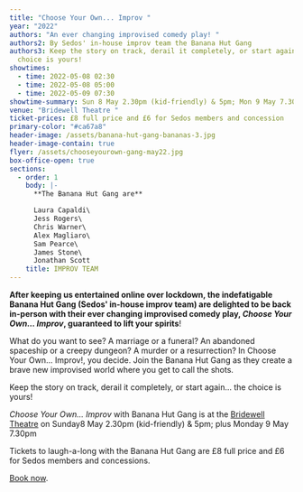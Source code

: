 ```yaml
---
title: "Choose Your Own... Improv "
year: "2022"
authors: "An ever changing improvised comedy play! "
authors2: By Sedos' in-house improv team the Banana Hut Gang
authors3: Keep the story on track, derail it completely, or start again... the
  choice is yours!
showtimes:
  - time: 2022-05-08 02:30
  - time: 2022-05-08 05:00
  - time: 2022-05-09 07:30
showtime-summary: Sun 8 May 2.30pm (kid-friendly) & 5pm; Mon 9 May 7.30pm
venue: "Bridewell Theatre "
ticket-prices: £8 full price and £6 for Sedos members and concession
primary-color: "#ca67a8"
header-image: /assets/banana-hut-gang-bananas-3.jpg
header-image-contain: true
flyer: /assets/chooseyourown-gang-may22.jpg
box-office-open: true
sections:
  - order: 1
    body: |-
      **The Banana Hut Gang are**

      Laura Capaldi\
      Jess Rogers\
      Chris Warner\
      Alex Magliaro\
      Sam Pearce\
      James Stone\
      Jonathan Scott
    title: IMPROV TEAM
---
```

**After keeping us entertained online over lockdown, the indefatigable Banana Hut Gang (Sedos' in-house improv team) are delighted to be back in-person with their ever changing improvised comedy play, *Choose Your Own... Improv*, guaranteed to lift your spirits**!

What do you want to see? A marriage or a funeral? An abandoned spaceship or a creepy dungeon? A murder or a resurrection? In Choose Your Own... Improv!, you decide. Join the Banana Hut Gang as they create a brave new improvised world where you get to call the shots.

Keep the story on track, derail it completely, or start again... the choice is yours!

*Choose Your Own... Improv* with Banana Hut Gang is at the [Bridewell Theatre](https://sedos.co.uk/venues/bridewell) on Sunday8 May 2.30pm (kid-friendly) & 5pm; plus Monday 9 May 7.30pm

Tickets to laugh-a-long with the Banana Hut Gang are £8 full price and £6 for Sedos members and concessions.

[Book now](https://sedos.ticketsolve.com).